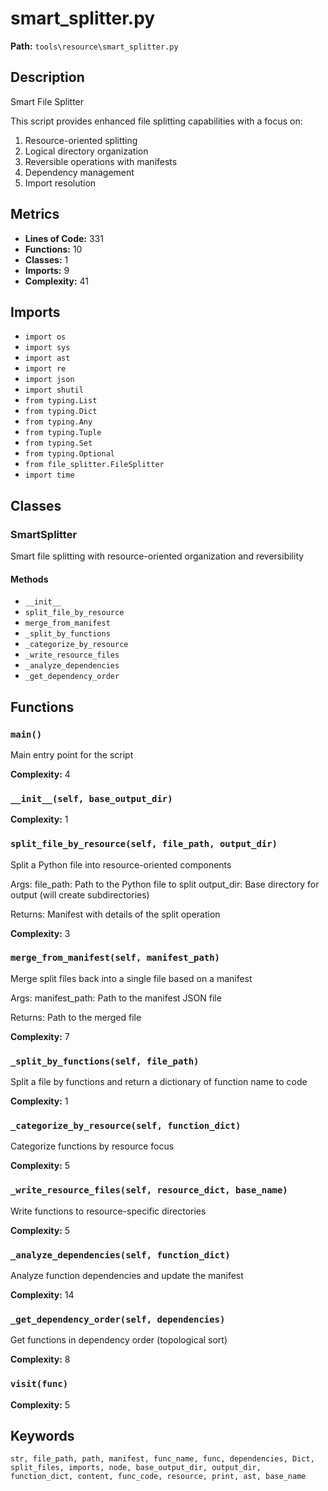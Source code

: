 # smart_splitter.py

**Path:** `tools\resource\smart_splitter.py`

## Description

Smart File Splitter

This script provides enhanced file splitting capabilities with a focus on:
1. Resource-oriented splitting
2. Logical directory organization
3. Reversible operations with manifests
4. Dependency management
5. Import resolution

## Metrics

- **Lines of Code:** 331
- **Functions:** 10
- **Classes:** 1
- **Imports:** 9
- **Complexity:** 41

## Imports

- `import os`
- `import sys`
- `import ast`
- `import re`
- `import json`
- `import shutil`
- `from typing.List`
- `from typing.Dict`
- `from typing.Any`
- `from typing.Tuple`
- `from typing.Set`
- `from typing.Optional`
- `from file_splitter.FileSplitter`
- `import time`

## Classes

### SmartSplitter

Smart file splitting with resource-oriented organization and reversibility

#### Methods

- `__init__`
- `split_file_by_resource`
- `merge_from_manifest`
- `_split_by_functions`
- `_categorize_by_resource`
- `_write_resource_files`
- `_analyze_dependencies`
- `_get_dependency_order`

## Functions

### `main()`

Main entry point for the script

**Complexity:** 4

### `__init__(self, base_output_dir)`

**Complexity:** 1

### `split_file_by_resource(self, file_path, output_dir)`

Split a Python file into resource-oriented components

Args:
    file_path: Path to the Python file to split
    output_dir: Base directory for output (will create subdirectories)
    
Returns:
    Manifest with details of the split operation

**Complexity:** 3

### `merge_from_manifest(self, manifest_path)`

Merge split files back into a single file based on a manifest

Args:
    manifest_path: Path to the manifest JSON file
    
Returns:
    Path to the merged file

**Complexity:** 7

### `_split_by_functions(self, file_path)`

Split a file by functions and return a dictionary of function name to code

**Complexity:** 1

### `_categorize_by_resource(self, function_dict)`

Categorize functions by resource focus

**Complexity:** 5

### `_write_resource_files(self, resource_dict, base_name)`

Write functions to resource-specific directories

**Complexity:** 5

### `_analyze_dependencies(self, function_dict)`

Analyze function dependencies and update the manifest

**Complexity:** 14

### `_get_dependency_order(self, dependencies)`

Get functions in dependency order (topological sort)

**Complexity:** 8

### `visit(func)`

**Complexity:** 5

## Keywords

`str, file_path, path, manifest, func_name, func, dependencies, Dict, split_files, imports, node, base_output_dir, output_dir, function_dict, content, func_code, resource, print, ast, base_name`

